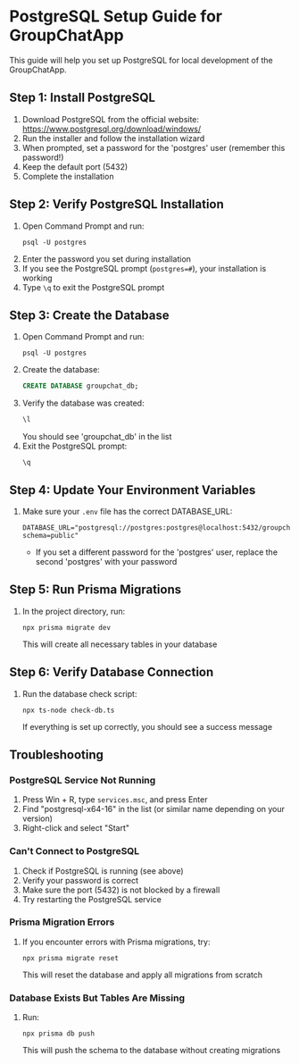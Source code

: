 # PostgreSQL Setup Guide for GroupChatApp

This guide will help you set up PostgreSQL for local development of the GroupChatApp.

## Step 1: Install PostgreSQL

1. Download PostgreSQL from the official website: https://www.postgresql.org/download/windows/
2. Run the installer and follow the installation wizard
3. When prompted, set a password for the 'postgres' user (remember this password!)
4. Keep the default port (5432)
5. Complete the installation

## Step 2: Verify PostgreSQL Installation

1. Open Command Prompt and run:
   ```
   psql -U postgres
   ```
2. Enter the password you set during installation
3. If you see the PostgreSQL prompt (`postgres=#`), your installation is working
4. Type `\q` to exit the PostgreSQL prompt

## Step 3: Create the Database

1. Open Command Prompt and run:
   ```
   psql -U postgres
   ```
2. Create the database:
   ```sql
   CREATE DATABASE groupchat_db;
   ```
3. Verify the database was created:
   ```sql
   \l
   ```
   You should see 'groupchat_db' in the list
4. Exit the PostgreSQL prompt:
   ```
   \q
   ```

## Step 4: Update Your Environment Variables

1. Make sure your `.env` file has the correct DATABASE_URL:
   ```
   DATABASE_URL="postgresql://postgres:postgres@localhost:5432/groupchat_db?schema=public"
   ```
   - If you set a different password for the 'postgres' user, replace the second 'postgres' with your password

## Step 5: Run Prisma Migrations

1. In the project directory, run:
   ```
   npx prisma migrate dev
   ```
   This will create all necessary tables in your database

## Step 6: Verify Database Connection

1. Run the database check script:
   ```
   npx ts-node check-db.ts
   ```
   If everything is set up correctly, you should see a success message

## Troubleshooting

### PostgreSQL Service Not Running

1. Press Win + R, type `services.msc`, and press Enter
2. Find "postgresql-x64-16" in the list (or similar name depending on your version)
3. Right-click and select "Start"

### Can't Connect to PostgreSQL

1. Check if PostgreSQL is running (see above)
2. Verify your password is correct
3. Make sure the port (5432) is not blocked by a firewall
4. Try restarting the PostgreSQL service

### Prisma Migration Errors

1. If you encounter errors with Prisma migrations, try:
   ```
   npx prisma migrate reset
   ```
   This will reset the database and apply all migrations from scratch

### Database Exists But Tables Are Missing

1. Run:
   ```
   npx prisma db push
   ```
   This will push the schema to the database without creating migrations
